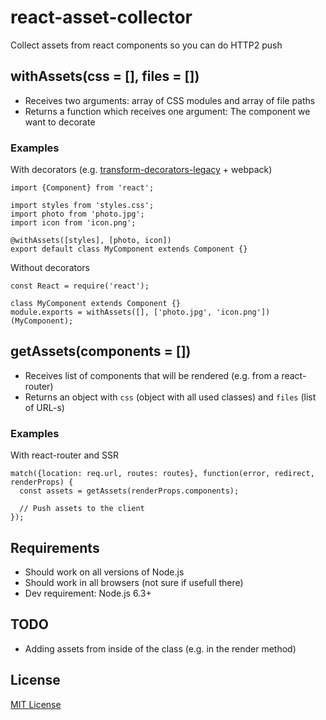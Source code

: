 # react-asset-collector
Collect assets from react components so you can do HTTP2 push

## withAssets(css = [], files = [])
* Receives two arguments: array of CSS modules and array of file paths
* Returns a function which receives one argument: The component we want to decorate

### Examples

With decorators (e.g. [transform-decorators-legacy](https://github.com/loganfsmyth/babel-plugin-transform-decorators-legacy) + webpack)

    import {Component} from 'react';

    import styles from 'styles.css';
    import photo from 'photo.jpg';
    import icon from 'icon.png';

    @withAssets([styles], [photo, icon])
    export default class MyComponent extends Component {}

Without decorators

    const React = require('react');

    class MyComponent extends Component {}
    module.exports = withAssets([], ['photo.jpg', 'icon.png'])(MyComponent);

## getAssets(components = [])
* Receives list of components that will be rendered (e.g. from a react-router)
* Returns an object with ``css`` (object with all used classes) and ``files`` (list of URL-s)

### Examples

With react-router and SSR

    match({location: req.url, routes: routes}, function(error, redirect, renderProps) {
      const assets = getAssets(renderProps.components);

      // Push assets to the client
    });

## Requirements
* Should work on all versions of Node.js
* Should work in all browsers (not sure if usefull there)
* Dev requirement: Node.js 6.3+

## TODO
* Adding assets from inside of the class (e.g. in the render method)

## License
[MIT License](LICENSE)
